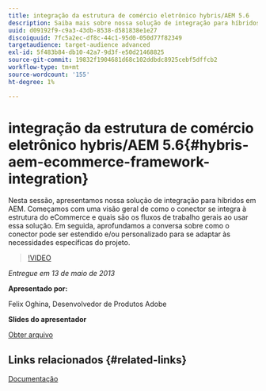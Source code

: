 ```yaml
---
title: integração da estrutura de comércio eletrônico hybris/AEM 5.6
description: Saiba mais sobre nossa solução de integração para híbridos em AEM. Começamos com uma visão geral de como o conector se integra à estrutura do eCommerce e quais são os fluxos de trabalho gerais ao usar essa solução. Em seguida, aprofundamos a conversa sobre como o conector pode ser estendido e/ou personalizado para se adaptar às necessidades específicas do projeto.
uuid: d09192f9-c9a3-43db-8538-d581838e1e27
discoiquuid: 7fc5a2ec-df8c-44c1-95d0-050d77f82349
targetaudience: target-audience advanced
exl-id: 5f483b84-db10-42a7-9d3f-e50d21468825
source-git-commit: 19832f1904681d68c102ddbdc8925cebf5dffcb2
workflow-type: tm+mt
source-wordcount: '155'
ht-degree: 1%

---
```


# integração da estrutura de comércio eletrônico hybris/AEM 5.6{#hybris-aem-ecommerce-framework-integration}

Nesta sessão, apresentamos nossa solução de integração para híbridos em AEM. Começamos com uma visão geral de como o conector se integra à estrutura do eCommerce e quais são os fluxos de trabalho gerais ao usar essa solução. Em seguida, aprofundamos a conversa sobre como o conector pode ser estendido e/ou personalizado para se adaptar às necessidades específicas do projeto.

>[!VIDEO](https://video.tv.adobe.com/v/19578/?quality=9)

*Entregue em 13 de maio de 2013*

**Apresentado por:**

Felix Oghina, Desenvolvedor de Produtos Adobe

**Slides do apresentador**

[Obter arquivo](assets/hybris-aem-5-6-ecommerce-framework-integration.pdf)

## Links relacionados {#related-links}

[Documentação](https://docs.adobe.com/content/docs/en/cq/5-6-1/ecommerce/eCommerce-framework.html#Deploying%20eCommerce%20with%20hybris)

<!--
[Get back to the Overview](https://helpx.adobe.com/experience-manager/kt/eseminars/gems/aem-index.html)
-->
